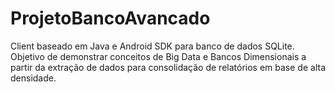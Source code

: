 # ProjetoBancoAvancado

Client baseado em Java e Android SDK para banco de dados SQLite. Objetivo de demonstrar conceitos de Big Data e Bancos Dimensionais a partir da extração de dados para consolidação de relatórios em base de alta densidade.  
